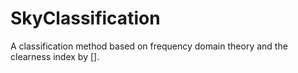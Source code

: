 # SkyClassification
A classification method based on frequency domain theory and the clearness index by [].
